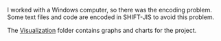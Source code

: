 I worked with a Windows computer, so there was the encoding problem. Some text files and code are encoded in SHIFT-JIS to avoid this problem.

The [Visualization](Final%20Project%20Visualization) folder contains graphs and charts for the project.
